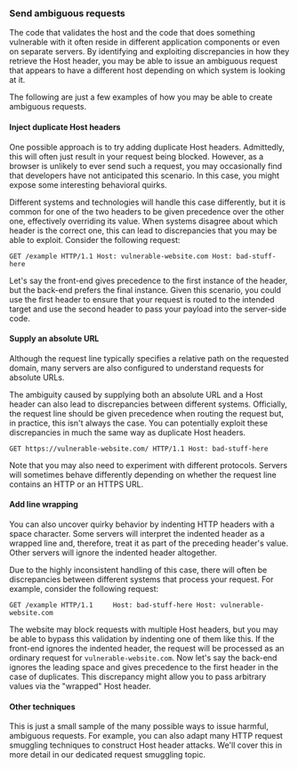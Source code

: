 
### Send ambiguous requests

The code that validates the host and the code that does something vulnerable with it often reside in different application components or even on separate servers. By identifying and exploiting discrepancies in how they retrieve the Host header, you may be able to issue an ambiguous request that appears to have a different host depending on which system is looking at it.

The following are just a few examples of how you may be able to create ambiguous requests.

#### Inject duplicate Host headers

One possible approach is to try adding duplicate Host headers. Admittedly, this will often just result in your request being blocked. However, as a browser is unlikely to ever send such a request, you may occasionally find that developers have not anticipated this scenario. In this case, you might expose some interesting behavioral quirks.

Different systems and technologies will handle this case differently, but it is common for one of the two headers to be given precedence over the other one, effectively overriding its value. When systems disagree about which header is the correct one, this can lead to discrepancies that you may be able to exploit. Consider the following request:

`GET /example HTTP/1.1 Host: vulnerable-website.com Host: bad-stuff-here`

Let's say the front-end gives precedence to the first instance of the header, but the back-end prefers the final instance. Given this scenario, you could use the first header to ensure that your request is routed to the intended target and use the second header to pass your payload into the server-side code.

#### Supply an absolute URL

Although the request line typically specifies a relative path on the requested domain, many servers are also configured to understand requests for absolute URLs.

The ambiguity caused by supplying both an absolute URL and a Host header can also lead to discrepancies between different systems. Officially, the request line should be given precedence when routing the request but, in practice, this isn't always the case. You can potentially exploit these discrepancies in much the same way as duplicate Host headers.

`GET https://vulnerable-website.com/ HTTP/1.1 Host: bad-stuff-here`

Note that you may also need to experiment with different protocols. Servers will sometimes behave differently depending on whether the request line contains an HTTP or an HTTPS URL.

#### Add line wrapping

You can also uncover quirky behavior by indenting HTTP headers with a space character. Some servers will interpret the indented header as a wrapped line and, therefore, treat it as part of the preceding header's value. Other servers will ignore the indented header altogether.

Due to the highly inconsistent handling of this case, there will often be discrepancies between different systems that process your request. For example, consider the following request:

`GET /example HTTP/1.1     Host: bad-stuff-here Host: vulnerable-website.com`

The website may block requests with multiple Host headers, but you may be able to bypass this validation by indenting one of them like this. If the front-end ignores the indented header, the request will be processed as an ordinary request for `vulnerable-website.com`. Now let's say the back-end ignores the leading space and gives precedence to the first header in the case of duplicates. This discrepancy might allow you to pass arbitrary values via the "wrapped" Host header.

#### Other techniques

This is just a small sample of the many possible ways to issue harmful, ambiguous requests. For example, you can also adapt many HTTP request smuggling techniques to construct Host header attacks. We'll cover this in more detail in our dedicated request smuggling topic.